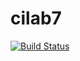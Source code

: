 cilab7
======

[![Build Status](https://travis-ci.org/radamus/ciincloud.svg?branch=master)](https://travis-ci.org/radamus/ciincloud)